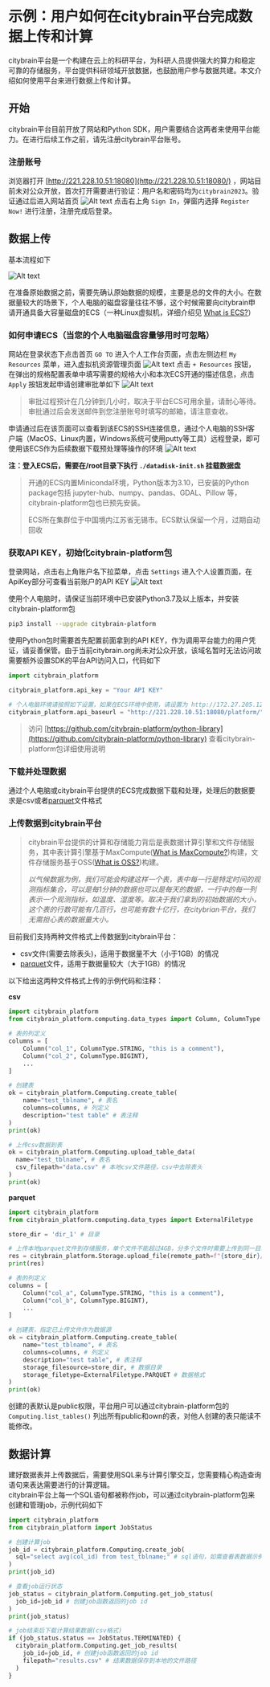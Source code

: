 # 示例：用户如何在citybrain平台完成数据上传和计算

citybrain平台是一个构建在云上的科研平台，为科研人员提供强大的算力和稳定可靠的存储服务，平台提供科研领域开放数据，也鼓励用户参与数据共建。本文介绍如何使用平台来进行数据上传和计算。

## 开始

citybrain平台目前开放了网站和Python SDK，用户需要结合这两者来使用平台能力。在进行后续工作之前，请先注册citybrain平台账号。

### 注册账号

浏览器打开 [http://221.228.10.51:18080](http://221.228.10.51:18080/) ，网站目前未对公众开放，首次打开需要进行验证：用户名和密码均为`citybrain2023`。验证通过后进入网站首页
![Alt text](image.png)
点击右上角 `Sign In`，弹窗内选择 `Register Now!` 进行注册，注册完成后登录。


## 数据上传

基本流程如下

![Alt text](image-8.png)

在准备原始数据之前，需要先确认原始数据的规模，主要是总的文件的大小。在数据量较大的场景下，个人电脑的磁盘容量往往不够，这个时候需要向citybrain申请开通具备大容量磁盘的ECS（一种Linux虚拟机，详细介绍见 [What is ECS?](https://www.alibabacloud.com/help/en/ecs/product-overview/what-is-ecs)）

### 如何申请ECS（当您的个人电脑磁盘容量够用时可忽略）

网站在登录状态下点击首页 `GO TO` 进入个人工作台页面，点击左侧边栏 `My Resources` 菜单，进入虚拟机资源管理页面
![Alt text](image-1.png)
点击 `+ Resources` 按钮，在弹出的规格配置表单中填写需要的规格大小和本次ECS开通的描述信息，点击 `Apply` 按钮发起申请创建审批单如下
![Alt text](image-5.png)

> 审批过程预计在几分钟到几小时，取决于平台ECS可用余量，请耐心等待。审批通过后会发送邮件到您注册账号时填写的邮箱，请注意查收。

申请通过后在该页面可以查看到该ECS的SSH连接信息，通过个人电脑的SSH客户端（MacOS、Linux内置，Windows系统可使用putty等工具）远程登录，即可使用该ECS作为后续数据下载预处理等操作的环境
![Alt text](image-6.png)

**注：登入ECS后，需要在/root目录下执行 `./datadisk-init.sh` 挂载数据盘**
> 开通的ECS内置Miniconda环境，Python版本为3.10，已安装的Python package包括 jupyter-hub、numpy、pandas、GDAL、Pillow 等，citybrain-platform包也已预先安装。
>
> ECS所在集群位于中国境内江苏省无锡市。ECS默认保留一个月，过期自动回收

### 获取API KEY，初始化citybrain-platform包

登录网站，点击右上角账户名下拉菜单，点击 `Settings` 进入个人设置页面，在ApiKey部分可查看当前账户的API KEY
![Alt text](image-3.png)

使用个人电脑时，请保证当前环境中已安装Python3.7及以上版本，并安装citybrain-platform包
```sh
pip3 install --upgrade citybrain-platform
```
使用Python包时需要首先配置前面拿到的API KEY，作为调用平台能力的用户凭证，请妥善保管。由于当前citybrain.org尚未对公众开放，该域名暂时无法访问故需要额外设置SDK的平台API访问入口，代码如下
```python
import citybrain_platform

citybrain_platform.api_key = "Your API KEY"

# 个人电脑环境请按照如下设置，如果在ECS环境中使用，请设置为 http://172.27.205.121:35002/platform/
citybrain_platform.api_baseurl = "http://221.228.10.51:18080/platform/" 
```

> 访问 [https://github.com/citybrain-platform/python-library](https://github.com/citybrain-platform/python-library) 查看citybrain-platform包详细使用说明

### 下载并处理数据

通过个人电脑或citybrain平台提供的ECS完成数据下载和处理，处理后的数据要求是csv或者[parquet](https://github.com/apache/parquet-format)文件格式

### 上传数据到citybrain平台

> citybrain平台提供的计算和存储能力背后是表数据计算引擎和文件存储服务，其中表计算引擎基于MaxCompute([What is MaxCompute?](https://www.alibabacloud.com/help/en/maxcompute/product-overview/what-is-maxcompute))构建，文件存储服务基于OSS([What is OSS?](https://www.alibabacloud.com/help/zh/oss/product-overview/what-is-oss))构建。  
>
> *以气候数据为例，我们可能会构建这样一个表，表中每一行是特定时间的观测指标集合，可以是每1分钟的数据也可以是每天的数据，一行中的每一列表示一个观测指标，如温度、湿度等。取决于我们拿到的初始数据的大小，这个表的行数可能有几百行，也可能有数十亿行，在citybrian平台，我们无需担心表的数据量大小。*

目前我们支持两种文件格式上传数据到citybrain平台：
* csv文件(需要去除表头)，适用于数据量不大（小于1GB）的情况
* [parquet](https://github.com/apache/parquet-format)文件，适用于数据量较大（大于1GB）的情况


以下给出这两种文件格式上传的示例代码和注释：

**csv**

```python
import citybrain_platform
from citybrain_platform.computing.data_types import Column, ColumnType

# 表的列定义
columns = [
    Column("col_1", ColumnType.STRING, "this is a comment"),
    Column("col_2", ColumnType.BIGINT),
    ...
]

# 创建表
ok = citybrain_platform.Computing.create_table(
    name="test_tblname", # 表名
    columns=columns, # 列定义
    description="test table" # 表注释
)
print(ok)

# 上传csv数据到表
ok = citybrain_platform.Computing.upload_table_data(
  name="test_tblname", # 表名
  csv_filepath="data.csv" # 本地csv文件路径，csv中去除表头
)
print(ok)
```

**parquet**

```python
import citybrain_platform
from citybrain_platform.computing.data_types import ExternalFiletype

store_dir = 'dir_1' # 目录

# 上传本地parquet文件到存储服务，单个文件不能超过4GB，分多个文件时需要上传到同一目录
res = citybrain_platform.Storage.upload_file(remote_path=f"{store_dir}/data.zip", local_file="data.zip")
print(res)

# 表的列定义
columns = [
    Column("col_a", ColumnType.STRING, "this is a comment"),
    Column("col_b", ColumnType.BIGINT),
    ...
]

# 创建表，指定已上传文件作为数据源
ok = citybrain_platform.Computing.create_table(
    name="test_tblname", # 表名
    columns=columns, # 列定义
    description="test table", # 表注释
    storage_filesource=store_dir, # 数据目录
    storage_filetype=ExternalFiletype.PARQUET # 数据格式
)
print(ok)
```

创建的表默认是public权限，平台用户可以通过citybrain-platform包的 `Computing.list_tables()` 列出所有public和own的表，对他人创建的表只能读不能修改。

## 数据计算

建好数据表并上传数据后，需要使用SQL来与计算引擎交互，您需要精心构造查询语句来表达需要进行的计算逻辑。  
citybrain平台上每一个SQL语句都被称作job，可以通过citybrain-platform包来创建和管理job，示例代码如下

```python
import citybrain_platform
from citybrain_platform import JobStatus

# 创建计算job
job_id = citybrain_platform.Computing.create_job(
  sql="select avg(col_id) from test_tblname;" # sql语句，如需查看表数据示例请务必使用 select * from {table} limit {count} 语句以限制查询的记录数
)
print(job_id)

# 查看job运行状态
job_status = citybrain_platform.Computing.get_job_status(
  job_id=job_id # 创建job函数返回的job id
)
print(job_status)

# job结束后下载计算结果数据(csv格式)
if (job_status.status == JobStatus.TERMINATED) {
  citybrain_platform.Computing.get_job_results(
    job_id=job_id, # 创建job函数返回的job id
    filepath="results.csv" # 结果数据保存到本地的文件路径
  )
}
```
